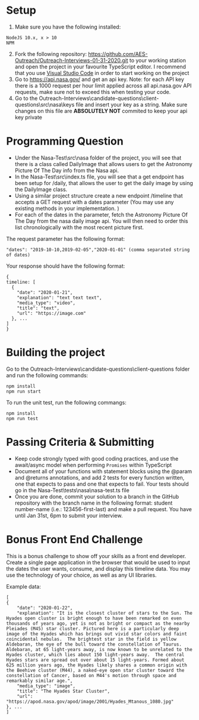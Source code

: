 # Setup

1. Make sure you have the following installed:
```
NodeJS 10.x, x > 10
NPM
```
2. Fork the following repository: https://github.com/AES-Outreach/Outreach-Interviews-01-31-2020.git to your working station and open the project in your favourite TypeScript editor. I recommend that you use [Visual Studio Code](https://code.visualstudio.com/download) in order to start working on the project
3. Go to https://api.nasa.gov/ and get an api key. Note: for each API key there is a 1000 request per hour limit applied across all api.nasa.gov API requests, make sure not to exceed this when testing your code.
4. Go to the Outreach-Interviews\candidate-questions\client-questions\src\nasa\keys file and insert your key as a string. Make sure changes on this file are **ABSOLUTELY NOT** commited to keep your api key private

# Programming Question
- Under the Nasa-Test\src\nasa folder of the project, you will see that there is a class called DailyImage that allows users to get the Astronomy Picture Of The Day info from the Nasa api. 
- In the Nasa-Test\src\index.ts file, you will see that a get endpoint has been setup for /daily, that allows the user to get the daily image by using the DailyImage class.
- Using a similar project structure create a new endpoint /timeline that accepts a GET request with a dates parameter (You may use any existing methods in your implementation. )
- For each of the dates in the parameter, fetch the Astronomy Picture Of The Day from the nasa daily image api. You will then need to order this list chronologically with the most recent picture first.

The request parameter has the following format:
```
"dates": "2019-10-10,2019-02-05","2020-01-01" (comma separated string of dates)
```

Your response should have the following format: 
```
{
timeline: [
  {   
    "date": "2020-01-21",
    "explanation": "text text text",
    "media_type": "video",
    "title": "text",
    "url": "https://image.com"
  }, ...
]
}
```

# Building the project
Go to the Outreach-Interviews\candidate-questions\client-questions folder and run the following commands: 
```
npm install
npm run start
```

To run the unit test, run the following commangs:
``` 
npm install
npm run test
```

# Passing Criteria & Submitting

* Keep code strongly typed with good coding practices, and use the await/async model when performing `Promises` within TypeScript
* Document all of your functions with statement blocks using the @param and @returns annotations, and add 2 tests for every function written, one that expects to pass and one that expects to fail. Your tests should go in the Nasa-Test\tests\nasa\nasa-test.ts file
* Once you are done, commit your solution to a branch in the GitHub repository with the branch name in the following format: student number-name (i.e.: 123456-first-last) and make a pull request. You have until Jan 31st, 6pm to submit your interview. 


# Bonus Front End Challenge
This is a bonus challenge to show off your skills as a front end developer.
Create a single page application in the browser that would be used to input the dates the user wants, consume, and display this timeline data. You may use the technology of your choice, as well as any UI libraries.

Example data:
```
[
{
    "date": "2020-01-22",
    "explanation": "It is the closest cluster of stars to the Sun. The Hyades open cluster is bright enough to have been remarked on even thousands of years ago, yet is not as bright or compact as the nearby Pleiades (M45) star cluster. Pictured here is a particularly deep image of the Hyades which has brings out vivid star colors and faint coincidental nebulas.  The brightest star in the field is yellow Aldebaran, the eye of the bull toward the constellation of Taurus. Aldebaran, at 65 light-years away, is now known to be unrelated to the Hyades cluster, which lies about 150 light-years away.  The central Hyades stars are spread out over about 15 light-years. Formed about 625 million years ago, the Hyades likely shares a common origin with the Beehive cluster (M44), a naked-eye open star cluster toward the constellation of Cancer, based on M44's motion through space and remarkably similar age.",
    "media_type": "image",
    "title": "The Hyades Star Cluster",
    "url": "https://apod.nasa.gov/apod/image/2001/Hyades_Mtanous_1080.jpg"
}, ...
]
```
